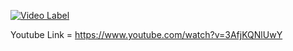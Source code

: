 [![Video Label](http://img.youtube.com/vi/3AfjKQNlUwY/0.jpg)](https://www.youtube.com/watch?v=3AfjKQNlUwY)

Youtube Link = https://www.youtube.com/watch?v=3AfjKQNlUwY
